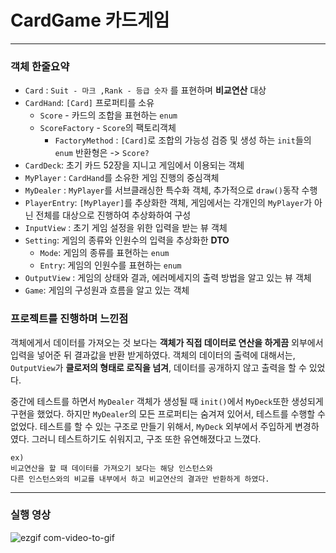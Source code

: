 # CardGame 카드게임
---
### 객체 한줄요약
- `Card` : `Suit - 마크 ,Rank - 등급 숫자` 를 표현하며 **비교연산** 대상
- `CardHand`: `[Card]` 프로퍼티를 소유
  - `Score` - 카드의 조합을 표현하는 `enum`
  - `ScoreFactory` - `Score`의 팩토리객체
    - `FactoryMethod` : `[Card]`로 조합의 가능성 검증 및 생성 하는 `init`들의 `enum` 반환형은 -> `Score?`
- `CardDeck`: 초기 카드 52장을 지니고 게임에서 이용되는 객체
- `MyPlayer` : `CardHand`를 소유한 게임 진행의 중심객체
- `MyDealer` :  `MyPlayer`를 서브클래싱한 특수화 객체, 추가적으로 `draw()`동작 수행
- `PlayerEntry`: `[MyPlayer]`를 추상화한 객체, 게임에서는 각개인의 `MyPlayer`가 아닌 전체를 대상으로 진행하여 추상화하여 구성
- `InputView` : 초기 게임 설정을 위한 입력을 받는 뷰 객체
- `Setting`: 게임의 종류와 인원수의 입력을 추상화한 **DTO**
   - `Mode`: 게임의 종류를 표현하는 `enum`
   - `Entry`: 게임의 인원수를 표현하는 `enum`
- `OutputView` : 게임의 상태와 결과, 에러메세지의 출력 방법을 알고 있는 뷰 객체 
- `Game`: 게임의 구성원과 흐름을 알고 있는 객체




### 프로젝트를 진행하며 느낀점 
객체에게서 데이터를 가져오는 것 보다는
**객체가 직접 데이터로 연산을 하게끔** 외부에서 입력을 넣어준 뒤 결과값을 반환 받게하였다.
객체의 데이터의 출력에 대해서는, `OutputView`가 **클로저의 형태로 로직을 넘겨**, 데이터를 공개하지 않고 출력을 할 수 있었다.

중간에 테스트를 하면서 `MyDealer` 객체가 생성될 때 `init()`에서 `MyDeck`또한 생성되게 구현을 했었다.
하지만 `MyDealer`의 모든 프로퍼티는 숨겨져 있어서, 테스트를 수행할 수 없었다.
테스트를 할 수 있는 구조로 만들기 위해서, `MyDeck` 외부에서 주입하게 변경하였다.
그러니 테스트하기도 쉬워지고, 구조 또한 유연해졌다고 느꼈다.
```
ex)
비교연산을 할 때 데이터를 가져오기 보다는 해당 인스턴스와
다른 인스턴스와의 비교를 내부에서 하고 비교연산의 결과만 반환하게 하였다.
```
---

### 실행 영상


![ezgif com-video-to-gif](https://user-images.githubusercontent.com/39197978/60882500-003e2900-a283-11e9-8ea0-ed439e56f6c6.gif)


